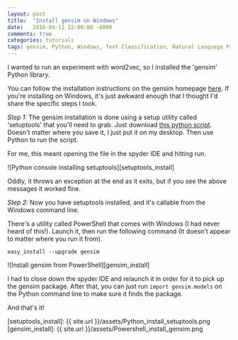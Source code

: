 ```yaml
---
layout: post
title:  "Install gensim on Windows"
date:   2016-04-11 22:00:00 -0800
comments: true
categories: tutorials
tags: gensim, Python, Windows, Text Classification, Natural Language Processing, Latent Semantic Analysis, Latent Semantic Indexing, SVD, tf-idf
---
```


I wanted to run an experiment with word2vec, so I installed the 'gensim' Python library.

You can follow the installation instructions on the gensim homepage [here](https://radimrehurek.com/gensim/install.html "gensim installation instructions"). If you're installing on Windows, it's just awkward enough that I thought I'd share the specific steps I took.

*Step 1:* The gensim installation is done using a setup utility called 'setuptools' that you'll need to grab. Just download [this python script](https://bootstrap.pypa.io/ez_setup.py "setuptools installation script"). Doesn't matter where you save it, I just put it on my desktop. Then use Python to run the script. 

For me, this meant opening the file in the spyder IDE and hitting run.

![Python console installing setuptools][setuptools_install]

Oddly, it throws an exception at the end as it exits, but if you see the above messages it worked fine.

*Step 2:* Now you have setuptools installed, and it's callable from the Windows command line.

There's a utility called PowerShell that comes with Windows (I had never heard of this!). Launch it, then run the following command (It doesn't appear to matter where you run it from). 

`easy_install --upgrade gensim`

![Install gensim from PowerShell][gensim_install]

I had to close down the spyder IDE and relaunch it in order for it to pick up the gensim package. After that, you can just run `import gensim.models` on the Python command line to make sure it finds the package.

And that's it!

[setuptools_install]: {{ site.url }}/assets/Python_install_setuptools.png
[gensim_install]: {{ site.url }}/assets/Powershell_install_gensim.png

